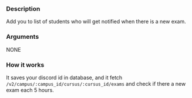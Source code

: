 ### Description

Add you to list of students who will get notified when there is a new exam.

### Arguments

NONE

### How it works

It saves your discord id in database, and it fetch `/v2/campus/:campus_id/cursus/:cursus_id/exams` and check if there a new exam each 5 hours.
